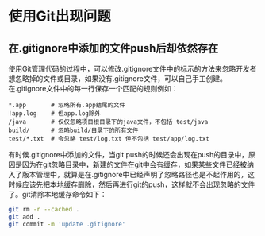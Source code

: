 # 使用Git出现问题

## 在.gitignore中添加的文件push后却依然存在

使用Git管理代码的过程中，可以修改.gitignore文件中的标示的方法来忽略开发者想忽略掉的文件或目录，如果没有.gitignore文件，可以自己手工创建。在.gitignore文件中的每一行保存一个匹配的规则例如：

```.gitignore
*.app       # 忽略所有.app结尾的文件
!app.log    # 但app.log除外
/java       # 仅仅忽略项目根目录下的java文件，不包括 test/java
build/      # 忽略build/目录下的所有文件
test/*.txt  # 会忽略 test/log.txt 但不包括 test/app/log.txt
```

有时候.gitignore中添加的文件，当git push的时候还会出现在push的目录中，原因是因为在git忽略目录中，新建的文件在git中会有缓存，如果某些文件已经被纳入了版本管理中，就算是在.gitignore中已经声明了忽略路径也是不起作用的，这时候应该先把本地缓存删除，然后再进行git的push，这样就不会出现忽略的文件了。git清除本地缓存命令如下：

```bash
git rm -r --cached .
git add .
git commit -m 'update .gitignore'
```